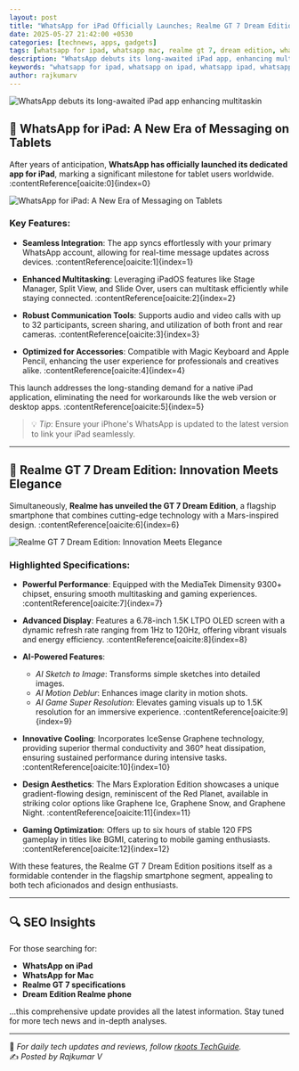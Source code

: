 ```yaml
---
layout: post
title: "WhatsApp for iPad Officially Launches; Realme GT 7 Dream Edition Unveiled with Cutting-Edge Features"
date: 2025-05-27 21:42:00 +0530
categories: [technews, apps, gadgets]
tags: [whatsapp for ipad, whatsapp mac, realme gt 7, dream edition, whatsapp ipad, realme flagship, whatsapp desktop, tech updates]
description: "WhatsApp debuts its long-awaited iPad app, enhancing multitasking capabilities. Simultaneously, Realme introduces the GT 7 Dream Edition, boasting advanced AI features and a Mars-inspired design."
keywords: "whatsapp for ipad, whatsapp on ipad, whatsapp ipad, whatsapp mac, realme gt 7, realme gt 7 dream edition, whatsapp desktop app, new realme phone, realme flagship 2025"
author: rajkumarv
---
```

![WhatsApp debuts its long-awaited iPad app enhancing multitaskin](/assets/img/content/20250527-wa3.png)

## 📱 WhatsApp for iPad: A New Era of Messaging on Tablets

After years of anticipation, **WhatsApp has officially launched its dedicated app for iPad**, marking a significant milestone for tablet users worldwide. :contentReference[oaicite:0]{index=0}

![WhatsApp for iPad: A New Era of Messaging on Tablets](/assets/img/content/20250527-WA1.png)

### Key Features:

- **Seamless Integration**: The app syncs effortlessly with your primary WhatsApp account, allowing for real-time message updates across devices. :contentReference[oaicite:1]{index=1}

- **Enhanced Multitasking**: Leveraging iPadOS features like Stage Manager, Split View, and Slide Over, users can multitask efficiently while staying connected. :contentReference[oaicite:2]{index=2}

- **Robust Communication Tools**: Supports audio and video calls with up to 32 participants, screen sharing, and utilization of both front and rear cameras. :contentReference[oaicite:3]{index=3}

- **Optimized for Accessories**: Compatible with Magic Keyboard and Apple Pencil, enhancing the user experience for professionals and creatives alike. :contentReference[oaicite:4]{index=4}

This launch addresses the long-standing demand for a native iPad application, eliminating the need for workarounds like the web version or desktop apps. :contentReference[oaicite:5]{index=5}

> 💡 *Tip*: Ensure your iPhone's WhatsApp is updated to the latest version to link your iPad seamlessly.




---

## 🚀 Realme GT 7 Dream Edition: Innovation Meets Elegance

Simultaneously, **Realme has unveiled the GT 7 Dream Edition**, a flagship smartphone that combines cutting-edge technology with a Mars-inspired design. :contentReference[oaicite:6]{index=6}

![Realme GT 7 Dream Edition: Innovation Meets Elegance](/assets/img/content/20250527-WA2.png)

### Highlighted Specifications:

- **Powerful Performance**: Equipped with the MediaTek Dimensity 9300+ chipset, ensuring smooth multitasking and gaming experiences. :contentReference[oaicite:7]{index=7}

- **Advanced Display**: Features a 6.78-inch 1.5K LTPO OLED screen with a dynamic refresh rate ranging from 1Hz to 120Hz, offering vibrant visuals and energy efficiency. :contentReference[oaicite:8]{index=8}

- **AI-Powered Features**:
    - *AI Sketch to Image*: Transforms simple sketches into detailed images.
    - *AI Motion Deblur*: Enhances image clarity in motion shots.
    - *AI Game Super Resolution*: Elevates gaming visuals up to 1.5K resolution for an immersive experience. :contentReference[oaicite:9]{index=9}

- **Innovative Cooling**: Incorporates IceSense Graphene technology, providing superior thermal conductivity and 360° heat dissipation, ensuring sustained performance during intensive tasks. :contentReference[oaicite:10]{index=10}

- **Design Aesthetics**: The Mars Exploration Edition showcases a unique gradient-flowing design, reminiscent of the Red Planet, available in striking color options like Graphene Ice, Graphene Snow, and Graphene Night. :contentReference[oaicite:11]{index=11}

- **Gaming Optimization**: Offers up to six hours of stable 120 FPS gameplay in titles like BGMI, catering to mobile gaming enthusiasts. :contentReference[oaicite:12]{index=12}

With these features, the Realme GT 7 Dream Edition positions itself as a formidable contender in the flagship smartphone segment, appealing to both tech aficionados and design enthusiasts.

---

## 🔍 SEO Insights

For those searching for:

- **WhatsApp on iPad**
- **WhatsApp for Mac**
- **Realme GT 7 specifications**
- **Dream Edition Realme phone**

...this comprehensive update provides all the latest information. Stay tuned for more tech news and in-depth analyses.

---

📢 _For daily tech updates and reviews, follow [rkoots TechGuide](https://rkoots.github.io)._  
✍️ _Posted by Rajkumar V_
